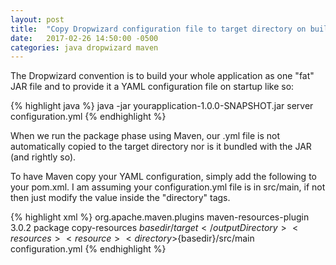 ```yaml
---
layout: post
title:  "Copy Dropwizard configuration file to target directory on build"
date:   2017-02-26 14:50:00 -0500
categories: java dropwizard maven
---
```


The Dropwizard convention is to build your whole application as one
"fat" JAR file and to provide it a YAML configuration file on startup like so:

{% highlight java %}
java -jar yourapplication-1.0.0-SNAPSHOT.jar server configuration.yml
{% endhighlight %}

When we run the package phase using Maven, our .yml file is not automatically
copied to the target directory nor is it bundled with the JAR (and rightly so). 

To have Maven copy your YAML configuration, simply add the following to your pom.xml.
I am assuming your configuration.yml file is in src/main, if not then just modify 
the value inside the "directory" tags.

{% highlight xml %}
<build>
    <plugins>
        <plugin>
            <groupId>org.apache.maven.plugins</groupId>
            <artifactId>maven-resources-plugin</artifactId>
            <version>3.0.2</version>
            <executions>
                <execution>
                    <phase>package</phase>
                    <goals>
                        <goal>copy-resources</goal>
                    </goals>
                    <configuration>
                        <outputDirectory>${basedir}/target</outputDirectory>
                        <resources>
                            <resource>
                                <directory>${basedir}/src/main</directory>
                                <includes>
                                    <include>configuration.yml</include>
                                </includes>
                            </resource>
                        </resources>
                    </configuration>
                </execution>
            </executions>
        </plugin>
    </plugins>
</build>
{% endhighlight %}
